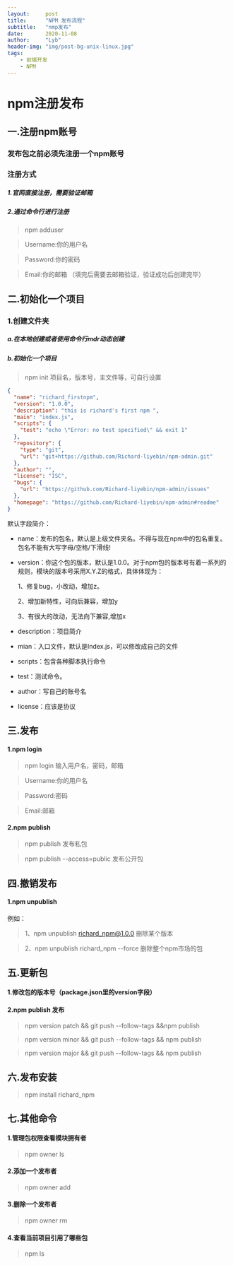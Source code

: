 ```yaml
---
layout:     post
title:      "NPM 发布流程"
subtitle:   "nmp发布"
date:       2020-11-08
author:     "Lyb"
header-img: "img/post-bg-unix-linux.jpg"
tags:
    - 前端开发
    - NPM
---
```


 
 npm注册发布
 ====
 一.注册npm账号
 ----
### 发布包之前必须先注册一个npm账号

### 注册方式

#####  1.官网直接注册，需要验证邮箱
#####  2.通过命令行进行注册
>npm adduser

>Username:你的用户名

>Password:你的密码  

>Email:你的邮箱 （填完后需要去邮箱验证，验证成功后创建完毕）

二.初始化一个项目
----
### 1.创建文件夹
##### a.在本地创建或者使用命令行mdr动态创建
##### b.初始化一个项目
> npm init  项目名，版本号，主文件等，可自行设置

```json
{
  "name": "richard_firstnpm",
  "version": "1.0.0",
  "description": "this is richard's first npm ",
  "main": "index.js",
  "scripts": {
    "test": "echo \"Error: no test specified\" && exit 1"
  },
  "repository": {
    "type": "git",
    "url": "git+https://github.com/Richard-liyebin/npm-admin.git"
  },
  "author": "",
  "license": "ISC",
  "bugs": {
    "url": "https://github.com/Richard-liyebin/npm-admin/issues"
  },
  "homepage": "https://github.com/Richard-liyebin/npm-admin#readme"
}

```

默认字段简介：
+ name：发布的包名，默认是上级文件夹名。不得与现在npm中的包名重复。包名不能有大写字母/空格/下滑线!

+ version：你这个包的版本，默认是1.0.0。对于npm包的版本号有着一系列的规则，模块的版本号采用X.Y.Z的格式，具体体现为：

  1、修复bug，小改动，增加z。

  2、增加新特性，可向后兼容，增加y

  3、有很大的改动，无法向下兼容,增加x

+ description：项目简介

+ mian：入口文件，默认是Index.js，可以修改成自己的文件 
+ scripts：包含各种脚本执行命令
+ test：测试命令。
+ author：写自己的账号名
+ license：应该是协议

三.发布
----
#### 1.npm login
>npm login 输入用户名，密码，邮箱

>Username:你的用户名

>Password:密码

>Email:邮箱

#### 2.npm publish
>npm publish 发布私包

>npm publish --access=public 发布公开包


四.撤销发布
----

#### 1.npm unpublish
例如：
>1、npm unpublish richard_npm@1.0.0 删除某个版本

>2、npm unpublish richard_npm --force 删除整个npm市场的包


五.更新包
----
#### 1.修改包的版本号（package.json里的version字段）

#### 2.npm publish 发布
>npm version patch && git push --follow-tags &&npm publish 

>npm version minor && git push --follow-tags && npm publish

>npm version major && git push --follow-tags && npm publish

六.发布安装
----
>npm install richard_npm


七.其他命令
----
#### 1.管理包权限查看模块拥有者
>npm owner ls
#### 2.添加一个发布者
>npm owner add
#### 3.删除一个发布者
>npm owner rm
#### 4.查看当前项目引用了哪些包
>npm ls